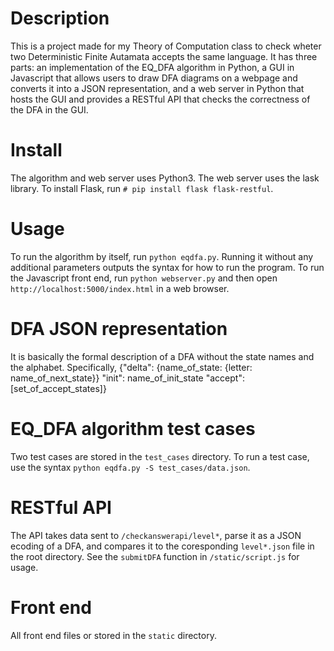 # Description

This is a project made for my Theory of Computation class to check
wheter two Deterministic Finite Autamata accepts the same language.
It has three parts: an implementation of the EQ_DFA algorithm
in Python, a GUI in Javascript that allows users to draw DFA
diagrams on a webpage and converts it into a JSON representation,
and a web server in Python that hosts the GUI and provides a
RESTful API that checks the correctness of the DFA in the GUI.

# Install

The algorithm and web server uses Python3. The web server uses the
lask library. To install Flask, run `# pip install flask flask-restful`.

# Usage

To run the algorithm by itself, run `python eqdfa.py`. Running it
without any additional parameters outputs the syntax for how to run
the program. To run the Javascript front end, run `python webserver.py`
and then open `http://localhost:5000/index.html` in a web browser.

# DFA JSON representation

It is basically the formal description of a DFA without the state names
and the alphabet. Specifically,
    {"delta":  {name_of_state: {letter: name_of_next_state}}
     "init":   name_of_init_state
     "accept": [set_of_accept_states]}

# EQ_DFA algorithm test cases

Two test cases are stored in the `test_cases` directory. To run a test
case, use the syntax `python eqdfa.py -S test_cases/data.json`.

# RESTful API

The API takes data sent to `/checkanswerapi/level*`, parse it as a JSON
ecoding of a DFA, and compares it to the coresponding `level*.json` file
in the root directory. See the `submitDFA` function in `/static/script.js`
for usage.

# Front end

All front end files or stored in the `static` directory.
